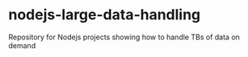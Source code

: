 # nodejs-large-data-handling
Repository for Nodejs projects showing how to handle TBs of data on demand

